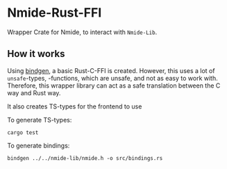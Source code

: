 # Nmide-Rust-FFI

Wrapper Crate for Nmide, to interact with `Nmide-Lib`.

## How it works

Using [bindgen](https://github.com/rust-lang/rust-bindgen), a basic Rust-C-FFI is created.
However, this uses a lot of `unsafe`-types, -functions, which are unsafe, and
not as easy to work with. Therefore, this wrapper library can act as a safe translation
between the C way and Rust way.

It also creates TS-types for the frontend to use

To generate TS-types:

```shell
cargo test
```

To generate bindings:

```shell
bindgen ../../nmide-lib/nmide.h -o src/bindings.rs
```
